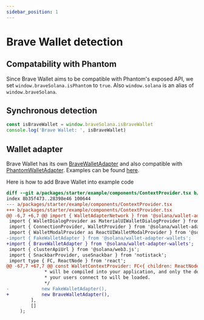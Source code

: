 ```yaml
---
sidebar_position: 1
---
```


# Brave Wallet detection

## Compatability with Phantom

Since Brave Wallet aims to be compatible with Phantom's exposed API, we set `window.braveSolana.isPhantom` to `true`.
Also `window.solana` is an alias of `window.braveSolana`.

## Synchronous detection

```js
const isBraveWallet = window.braveSolana.isBraveWallet
console.log('Brave Wallet: ', isBraveWallet)
```

## Wallet adapter
Brave Wallet has its own
[BraveWalletAdapter](https://github.com/solana-labs/wallet-adapter/tree/master/packages/wallets/brave)
and also compatible with
[PhantomWalletAdapter](https://github.com/solana-labs/wallet-adapter/tree/master/packages/wallets/phantom).
Examples can be found [here](https://github.com/solana-labs/wallet-adapter).

Here is how to add Brave Wallet into example code
```diff
diff --git a/packages/starter/example/components/ContextProvider.tsx b/packages/starter/example/components/ContextProvider.tsx
index 8b35f473..28398e46 100644
--- a/packages/starter/example/components/ContextProvider.tsx
+++ b/packages/starter/example/components/ContextProvider.tsx
@@ -6,7 +6,7 @@ import { WalletAdapterNetwork } from '@solana/wallet-adapter-base';
 import { WalletDialogProvider as MaterialUIWalletDialogProvider } from '@solana/wallet-adapter-material-ui';
 import { ConnectionProvider, WalletProvider } from '@solana/wallet-adapter-react';
 import { WalletModalProvider as ReactUIWalletModalProvider } from '@solana/wallet-adapter-react-ui';
-import { FakeWalletAdapter } from '@solana/wallet-adapter-wallets';
+import { BraveWalletAdapter } from '@solana/wallet-adapter-wallets';
 import { clusterApiUrl } from '@solana/web3.js';
 import { SnackbarProvider, useSnackbar } from 'notistack';
 import type { FC, ReactNode } from 'react';
@@ -67,7 +67,7 @@ const WalletContextProvider: FC<{ children: ReactNode }> = ({ children }) => {
              * will be compiled into your application, and only the dependencies of wallets that
              * your users connect to will be loaded.
              */
-            new FakeWalletAdapter(),
+            new BraveWalletAdapter(),
         ],
         []
     );
```
